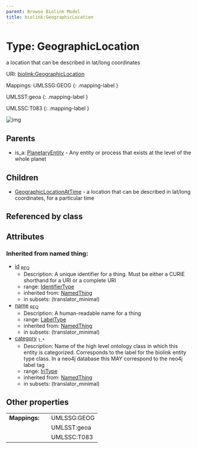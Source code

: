 ```yaml
---
parent: Browse Biolink Model
title: biolink:GeographicLocation
---
```


# Type: GeographicLocation


a location that can be described in lat/long coordinates

URI: [biolink:GeographicLocation](https://w3id.org/biolink/vocab/GeographicLocation)

Mappings:
UMLSSG:GEOG
{: .mapping-label }

UMLSST:geoa
{: .mapping-label }

UMLSSC:T083
{: .mapping-label }

![img](http://yuml.me/diagram/nofunky;dir:TB/class/\[GeographicLocation&#124;id(i):identifier_type;name(i):label_type;category(i):iri_type%20%2B]^-\[GeographicLocationAtTime],%20\[PlanetaryEntity]^-\[GeographicLocation])

## Parents

 *  is_a: [PlanetaryEntity](PlanetaryEntity.md) - Any entity or process that exists at the level of the whole planet

## Children

 * [GeographicLocationAtTime](GeographicLocationAtTime.md) - a location that can be described in lat/long coordinates, for a particular time

## Referenced by class


## Attributes


### Inherited from named thing:

 * [id](id.md)  <sub>REQ</sub>
    * Description: A unique identifier for a thing. Must be either a CURIE shorthand for a URI or a complete URI
    * range: [IdentifierType](types/IdentifierType.md)
    * inherited from: [NamedThing](NamedThing.md)
    * in subsets: (translator_minimal)
 * [name](name.md)  <sub>REQ</sub>
    * Description: A human-readable name for a thing
    * range: [LabelType](types/LabelType.md)
    * inherited from: [NamedThing](NamedThing.md)
    * in subsets: (translator_minimal)
 * [category](category.md)  <sub>1..*</sub>
    * Description: Name of the high level ontology class in which this entity is categorized. Corresponds to the label for the biolink entity type class. In a neo4j database this MAY correspond to the neo4j label tag
    * range: [IriType](types/IriType.md)
    * inherited from: [NamedThing](NamedThing.md)
    * in subsets: (translator_minimal)

## Other properties

|  |  |  |
| --- | --- | --- |
| **Mappings:** | | UMLSSG:GEOG |
|  | | UMLSST:geoa |
|  | | UMLSSC:T083 |

